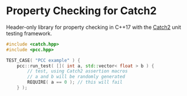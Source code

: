 # Property Checking for Catch2

Header-only library for property checking in C++17 with the
[Catch2](https://github.com/catchorg/Catch2) unit testing framework.

```c++
#include <catch.hpp>
#include <pcc.hpp>

TEST_CASE( "PCC example" ) {
    pcc::run_test( []( int a, std::vector< float > b ) {
        // test, using Catch2 assertion macros
        // a and b will be randomly generated
        REQUIRE( a == 0 ); // this will fail
    } );
```
